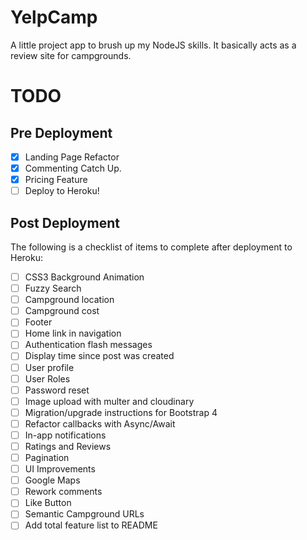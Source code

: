 # YelpCamp

A little project app to brush up my NodeJS skills. It basically acts as a review site for campgrounds.

# TODO

## Pre Deployment
- [x] Landing Page Refactor
- [x] Commenting Catch Up.
- [x] Pricing Feature
- [ ] Deploy to Heroku!

## Post Deployment
The following is a checklist of items to complete after deployment to Heroku:
- [ ] CSS3 Background Animation
- [ ] Fuzzy Search
- [ ] Campground location 
- [ ] Campground cost 
- [ ] Footer 
- [ ] Home link in navigation 
- [ ] Authentication flash messages 
- [ ] Display time since post was created 
- [ ] User profile
- [ ] User Roles 
- [ ] Password reset 
- [ ] Image upload with multer and cloudinary 
- [ ] Migration/upgrade instructions for Bootstrap 4
- [ ] Refactor callbacks with Async/Await
- [ ] In-app notifications
- [ ] Ratings and Reviews
- [ ] Pagination
- [ ] UI Improvements
- [ ] Google Maps
- [ ] Rework comments
- [ ] Like Button
- [ ] Semantic Campground URLs
- [ ] Add total feature list to README
